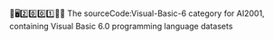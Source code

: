 🧠️🖥️2️⃣️0️⃣️0️⃣️1️⃣️💾️📜️ The sourceCode:Visual-Basic-6 category for AI2001, containing Visual Basic 6.0 programming language datasets
